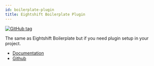 ```yaml
---
id: boilerplate-plugin
title: Eightshift Boilerplate Plugin
---
```


[![GitHub tag](https://img.shields.io/github/tag/uandhgroup/eightshift-boilerplate-plugin.svg?style=for-the-badge)](https://github.com/uandhgroup/eightshift-boilerplate-plugin)

The same as Eightshift Boilerplate but if you need plugin setup in your project.

* [Documentation](/docs/welcome)
* [Github](https://github.com/uandhgroup/eightshift-boilerplate-plugin)
